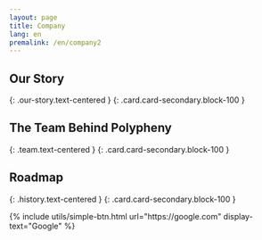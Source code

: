 ```yaml
---
layout: page
title: Company
lang: en
premalink: /en/company2
---
```


## Our Story
{: .our-story.text-centered }
{: .card.card-secondary.block-100 }

## The Team Behind Polypheny
{: .team.text-centered }
{: .card.card-secondary.block-100 }


## Roadmap
{: .history.text-centered }
{: .card.card-secondary.block-100 }

<div class="btn-wrapper">
{% include utils/simple-btn.html url="https://google.com" display-text="Google" %}
</div>